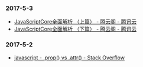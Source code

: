 ### 2017-5-3<br />
+ [JavaScriptCore全面解析 （上篇） - 腾云阁 - 腾讯云](https://www.qcloud.com/community/article/873202)<br />
+ [JavaScriptCore全面解析 （下篇） - 腾云阁 - 腾讯云](https://www.qcloud.com/community/article/516026?fromSource=gwzcw.93398.93398.93398)<br />

### 2017-5-2<br />
+ [javascript - .prop() vs .attr() - Stack Overflow](http://stackoverflow.com/questions/5874652/prop-vs-attr/5884994#5884994)<br />